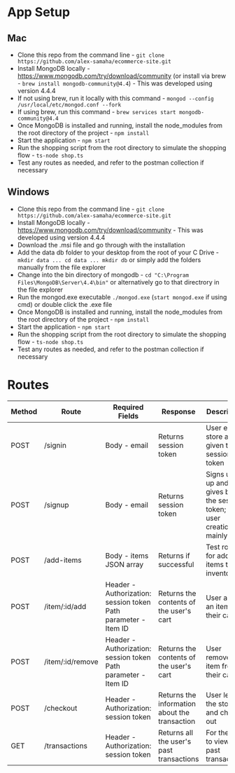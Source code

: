 # App Setup
## Mac
* Clone this repo from the command line - `git clone https://github.com/alex-samaha/ecommerce-site.git`
* Install MongoDB locally - https://www.mongodb.com/try/download/community (or install via brew - `brew install mongodb-community@4.4`) - This was developed using version 4.4.4
* If not using brew, run it locally with this command - `mongod --config /usr/local/etc/mongod.conf --fork`
* If using brew, run this command - `brew services start mongodb-community@4.4`
* Once MongoDB is installed and running, install the node_modules from the root directory of the project - `npm install`
* Start the application - `npm start`
* Run the shopping script from the root directory to simulate the shopping flow - `ts-node shop.ts`
* Test any routes as needed, and refer to the postman collection if necessary
## Windows
* Clone this repo from the command line - `git clone https://github.com/alex-samaha/ecommerce-site.git`
* Install MongoDB locally - https://www.mongodb.com/try/download/community - This was developed using version 4.4.4
* Download the .msi file and go through with the installation
* Add the data db folder to your desktop from the root of your C Drive - `mkdir data ... cd data ... mkdir db` or simply add the folders manually from the file explorer
* Change into the bin directory of mongodb - `cd "C:\Program Files\MongoDB\Server\4.4\bin"` or alternatively go to that directrory in the file explorer
* Run the mongod.exe executable `./mongod.exe` (`start mongod.exe` if using cmd) or double click the .exe file
* Once MongoDB is installed and running, install the node_modules from the root directory of the project - `npm install`
* Start the application - `npm start`
* Run the shopping script from the root directory to simulate the shopping flow - `ts-node shop.ts`
* Test any routes as needed, and refer to the postman collection if necessary


# Routes
| Method | Route            | Required Fields                                                | Response                                      | Description                                                              |
|--------|------------------|----------------------------------------------------------------|-----------------------------------------------|--------------------------------------------------------------------------|
| POST   | /signin          | Body - email                                                   | Returns session token                         | User enters store and is given the session token                         |
| POST   | /signup          | Body - email                                                   | Returns session token                         | Signs user up and gives back the session token; for user creation mainly |
| POST   | /add-items       | Body - items JSON array                                        | Returns if successful                         | Test route for adding items to the inventory                             |
| POST   | /item/:id/add    | Header - Authorization: session token Path parameter - Item ID | Returns the contents of the user's cart       | User adds an item to their cart                                          |
| POST   | /item/:id/remove | Header - Authorization: session token Path parameter - Item ID | Returns the contents of the user's cart       | User removes an item from their cart                                     |
| POST   | /checkout        | Header - Authorization: session token                          | Returns the information about the transaction | User leaves the store and checks out                                     |
| GET    | /transactions    | Header - Authorization: session token                          | Returns all the user's past transactions      | For the user to view their past transactions                             |
